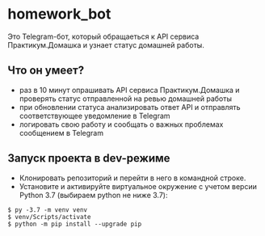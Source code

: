 # homework_bot
Это Telegram-бот, который обращаеться к API сервиса Практикум.Домашка и узнает статус домашней работы.

## Что он умеет?
- раз в 10 минут опрашивать API сервиса Практикум.Домашка и проверять статус отправленной на ревью домашней работы
- при обновлении статуса анализировать ответ API и отправлять соответствующее уведомление в Telegram
- логировать свою работу и сообщать о важных проблемах сообщением в Telegram

## Запуск проекта в dev-режиме

+ Клонировать репозиторий и перейти в него в командной строке.
+ Установите и активируйте виртуальное окружение c учетом версии Python 3.7 (выбираем python не ниже 3.7):
```
$ py -3.7 -m venv venv
$ venv/Scripts/activate
$ python -m pip install --upgrade pip
```
  
